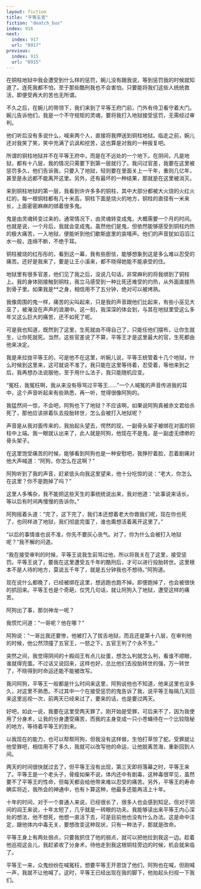 ```yaml
---
layout: fiction
title: "平等五官"
fiction: "deatch_bus"
index: 916
next:
  index: 917
  url: "0917"
previous:
  index: 915
  url: "0915"
---
```

在铜柱地狱中我会遭受到什么样的惩罚，婉儿没有跟我说，等到惩罚我的时候就知道了。连死我都不怕，至于那些酷刑我也不会害怕，只要能将我们这些人统统救活，即便受再大的苦也无所谓。

不久之后，在婉儿的带领下，我们来到了平等王府门前，门外有侍卫看守着大门。婉儿告诉他们，我是一个不守规矩的灵魂，要将我打入地狱接受惩罚，无需经过审判。

他们听后没有多说什么，喊来两个人，直接将我押送到铜柱地狱。临走之前，婉儿还对我笑了笑，笑中充满了讥讽和挖苦，这也算是对我的一种报复吧。

所谓的铜柱地狱并不在平等王府中，而是在不远处的一个地下。在阴间，凡是地狱，都有十八层，我的情况只需要下到第一层就行了。我问过官差，我要在这里被惩罚多久，他们告诉我，只要入了地狱，轻则要在里面关上一千年，重则几亿年，甚至是永远都不能离开这里。另外，还有最坏的一种结果，那就是在这里被消灭。

来到铜柱地狱的第一层，我看到许许多多的铜柱，其中大部分都被大火烧的火红火红的，每一根铜柱都有几十米高，铜柱下面是烧火的地方，铜柱的直径有一米来长，上面密密麻麻的绑着很多鬼。

鬼是由灵魂转变过来的，通常情况下，由灵魂转变成鬼，大概需要一个月的时间。也就是说，一个月后，我就会变成鬼。虽然他们是鬼，但依然能够感受到铜柱灼热的极大痛苦，一入地狱，便能听到他们歇斯底里的哀嚎声。他们的声音犹如滔滔江水一般，连绵不断，不绝于耳。

铜柱被烧的红彤彤的，看到这一幕，我有些胆怯，能够想象到这是多么难以忍受的痛苦。还好是我来了，要是让王小溪来，都不晓得她能不能承受的住。

地狱里有很多官差，他们见了我之后，没说几句话，非常麻利的将我绑到了铜柱上。我的身体刚接触到铜柱，我立马感受到一种比死还难受的灼热，从外面直接热到骨子里。如果我是**之身，相信用不了五分钟，绝对可以被烤熟。

我像周围的鬼一样，痛苦的尖叫起来，只是我的声音跟他们比起来，有些小巫见大巫了，被淹没在声声的浪潮中。这一刻，我深深的体会到，与其在地狱里受这么多年又这么巨大的痛苦，还不如死了呢。

可是我也知道，既然到了这里，生死就由不得自己了，只能任他们摆布，让你生就生，让你死就死。当然，这些官差说了不算，平等王才是这里最大的官，生死都由他来决定。

我是来拉拢平等王的，可是他不在这里，听婉儿说，平等王统管着十几个地狱，什么时候到这里来，这可就说不准了。我只能在这里等待着，忍受着，等他来到之后，我再想办法说服他，至于用什么法子，我只能随机应变。

“冤枉，我冤枉啊，我从来没有辱骂过平等王……”一个人喊冤的声音传进我的耳中，这个声音听起来有些熟悉，再一听，觉得很像阿狗的。

我猛然间一惊，不会吧，阿狗也下了地狱？不应该啊，如果说阿狗真被赤文君给杀死了，那他应该排着队去投胎转世，怎么会被打入地狱呢？

声音是从我对面传来的，我抬起头望去，愕然的现，一副骨头架子被绑在对面的铜柱中上端。我一眼就认出来了，此人就是阿狗，他现在不是鬼，是一副虚无缥缈的骨头架子。

在这里饱受痛苦的时候，能够看到阿狗也是一种安慰吧，我狰狞着脸，忍着剧痛对他大声喊道：“阿狗，你怎么在这啊？”

阿狗听到了我的声音，赶紧低头向我这里望来，他十分吃惊的说：“老大，你怎么在这里？你不是跑掉了吗？”

这里人多嘴杂，我不能把这些天生的事统统说出来，我对他道：“此事说来话长，等以后有时间再慢慢的告诉你。”

阿狗摇着头道：“完了，这下完了，我们本还想着老大你救我们呢，现在你也死了，也同样进了地狱，我们彻底完蛋了，谁也甭想活着离开这里了。”

“以后的事情谁也说不准，你先不要灰心丧气。对了，你为什么会被打入地狱呢？”我不解的问道。

“我在接受审判的时候，平等王说我生前骂过他，所以将我关在了这里，接受惩罚。平等王说了，要我在这里遭受五千年的酷刑后，才可以进行投胎转世。这里根本不是人待的地方，莫说五千年了，就是五分钟我也不想待。”阿狗道。

现在说什么都晚了，已经被绑在这里，想逃跑也跑不掉。即便跑掉了，也会被很快的抓回来。平等王也是个奇葩，仅凭几句话，就让阿狗入了地狱，遭受这样的痛苦。

阿狗出了事，那剑神龙一呢？

我慌忙问道：“一哥呢？他在哪？”

阿狗说：“一哥比我还要惨，他被打入了拔舌地狱，而且还是第十八层，在审判他的时候，他公然顶撞了五官王，一怒之下，五官王判了个永不生。”

突然之间，我觉得阴间的十殿阎王有点儿扯蛋，想怎么判就怎么判，看谁不顺眼，谁就得完蛋。不过话又说回来，这样也好，总比他们去投胎转世的强，万一转世了，不晓得到时命运还能不能被改写。

我问阿狗，平等王一般都是什么时间来这里，阿狗说他也不知道，他来这里也没多久，对这里不熟悉。不过其中一个在接受惩罚的鬼告诉了我，说平等王每隔几天回来这里巡视一次，前两天已经来过了，要来的话，也是要过两天。

好吧，如此一说，我要在这里受两天罪了。刚开始是受罪，可后来不了，因为我使用了分身术，让我的分身遭受痛苦，而我的主身变成一只小苍蝇待在一个比较隐秘的地方，等待着平等王的到来。

以我现在的能力，也可以帮帮阿狗，但我没有这样做，生怕打草惊了蛇。受罪就让他受罪吧，相信用不了多久，我就可以改写他的命运，让他脱离苦海，重新回到人间。

两天的时间很快就过去了，但平等王没有出现，第三天即将落幕之时，平等王来了。平等王是一个老头子，骨瘦如柴不说，体内还中有剧毒，这种毒很罕见，虽然要不了平等王的性命，但每天都会给他带来难以忍受的痛苦。另外，平等王的寿命确实将近，我所会的神通中，也有卜算这种，他最多还能再活上十年。

十年的时间，对于一个普通人来说，已经很长了，很多人也会感到知足。但对于阴间的阎王来说，十年太短了，几乎就是一转眼的功夫。我能够读出来平等王内心深处的想法，他不想死，他想一直活下去，可是目前他也没有什么办法。这是命中注定，跟他体内中毒无关，要想改变这种现状，只有一种法子，那就是改命。

平等王身上有两处弱点，只要我抓住了他的弱点，就可以把他拉到我这一边。趁着他巡视这会儿，我赶紧收了分身术，待他走到我这根铜柱旁边的时候，机会就来临了。

平等王一来，众鬼纷纷在喊冤枉，想要平等王开恩饶了他们，阿狗也在喊，但刚喊一声，我就不让他喊了。这时，平等王已经出现在我的脚下，他抬起头扫视一下我们。